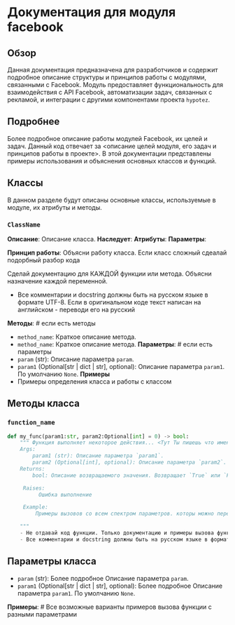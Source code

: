 # Документация для модуля facebook

## Обзор

Данная документация предназначена для разработчиков и содержит подробное описание структуры и принципов работы с модулями, связанными с Facebook. 
Модуль предоставляет функциональность для взаимодействия с API Facebook, автоматизации задач, связанных с рекламой, и интеграции с другими компонентами проекта `hypotez`.

## Подробнее

Более подробное описание работы модулей Facebook, их целей и задач. Данный код отвечает за <описание целей модуля, его задач и принципов работы в проекте>. В этой документации представлены примеры использования и объяснения основных классов и функций.

## Классы

В данном разделе будут описаны основные классы, используемые в модуле, их атрибуты и методы.

### `ClassName`

**Описание**: Описание класса.
**Наследует**: 
**Атрибуты**:
**Параметры**:

**Принцип работы**:
Объясни  работу класса. Если класс сложный сдеалай подорбный разбор кода

Сделай документацию для КАЖДОЙ функции или метода. Объясни назначение каждой переменной.
- Все комментарии и docstring должны быть на русском языке в формате UTF-8. Если в оригинальном коде текст написан на английском - переводи его на русский

**Методы**: # если есть методы
- `method_name`: Краткое описание метода.   
- `method_name`: Краткое описание метода.
**Параметры**: # если есть параметры
- `param` (str): Описание параметра `param`. 
- `param1` (Optional[str | dict | str], optional): Описание параметра `param1`. По умолчанию `None`.
**Примеры**
- Примеры определения класса и работы с классом

## Методы класса

### `function_name`

```python
def my_func(param1:str, param2:Optional[int] = 0) -> bool:
    """ Функция выполняет некоторое действия... <Тут Ты пишешь что именно делает функция> 
    Args:
        param1 (str): Описание параметра `param1`.
        param2 (Optional[int], optional): Описание параметра `param2`. По умолчанию 0.
    Returns:
        bool: Описание возвращаемого значения. Возвращает `True` или `False`.

     Raises:
          Ошибка выполнение

     Example:
         Примеры вызовов со всем спектром параметров. которы можно передать в функцию

    """
    - Не отдавай код функции. Только документацию и примеры вызова функции;
    - Все комментарии и docstring должны быть на русском языке в формате UTF-8
```

## Параметры класса
- `param` (str): Более подробное Описание параметра `param`.
- `param1` (Optional[str | dict | str], optional): Более подробное Описание параметра `param1`. По умолчанию `None`.
 

**Примеры**: # Все возможные варианты примеров вызова функции с разными параметрами